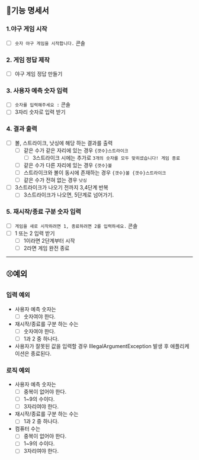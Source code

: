 ## 📝기능 명세서 
### 1.야구 게임 시작
- [ ] `숫자 야구 게임을 시작합니다.` 콘솔
### 2. 게임 정답 제작
- [ ] 야구 게임 정답 만들기
### 3. 사용자 예측 숫자 입력
- [ ] `숫자를 입력해주세요 :` 콘솔
- [ ] 3자리 숫자로 입력 받기
### 4. 결과 출력
- [ ] 볼, 스트라이크, 낫싱에 해당 하는 결과를 출력
  - [ ] 같은 수가 같은 자리에 있는 경우 `{갯수}스트라이크`
    - [ ] 3스트라이크 시에는 추가로 `3개의 숫자를 모두 맞히셨습니다! 게임 종료`
  - [ ] 같은 수가 다른 자리에 있는 경우 `{갯수}볼`
  - [ ] 스트라이크와 볼이 동시에 존재하는 경우 `{갯수}볼 {갯수}스트라이크`
  - [ ] 같은 수가 전혀 없는 경우 `낫싱`
- [ ] 3스트라이크가 나오기 전까지 3,4단계 반복
    - [ ] 3스트라이크가 나오면, 5단계로 넘어가기.
### 5. 재시작/종료 구분 숫자 입력
- [ ] `게임을 새로 시작하려면 1, 종료하려면 2를 입력하세요.` 콘솔
- [ ] 1 또는 2 입력 받기
  - [ ] 1이라면 2단계부터 시작
  - [ ] 2라면 게임 완전 종료

---
## ⚾예외
### 입력 예외
- 사용자 예측 숫자는
  - [ ] 숫자여야 한다.
- 재시작/종료를 구분 하는 수는
  - [ ] 숫자여야 한다.
  - [ ] 1과 2 중 하나다.
- 사용자가 잘못된 값을 입력할 경우 IllegalArgumentException 발생 후 애플리케이션은 종료된다.
### 로직 예외
- 사용자 예측 숫자는
  - [ ] 중복이 없어야 한다.
  - [ ] 1~9의 수이다.
  - [ ] 3자리여야 한다.
- 재시작/종료를 구분 하는 수는
  - [ ] 1과 2 중 하나다.
- 컴퓨터 수는 
  - [ ] 중복이 없어야 한다.
  - [ ] 1~9의 수이다.
  - [ ] 3자리여야 한다.